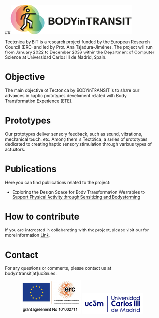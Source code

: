 ##<img src="assets/BODYinTRANSIT_logo_02.jpg" alt="Tectonica by BODYinTRANSIT Logo" width="400"/>

Tectonica by BiT is a research project funded by the European Research Council (ERC) and led by Prof. Ana Tajadura-Jiménez. The project will run from January 2022 to December 2026 within the Department of Computer Science at Universidad Carlos III de Madrid, Spain.

# Objective
The main objective of Tectonica by BODYinTRANSIT is to share our advances in haptic prototypes develoment related with Body Transformation Experience (BTE).

# Prototypes
Our prototypes deliver sensory feedback, such as sound, vibrations, mechanical touch, etc. Among them is Tectótica, a series of prototypes dedicated to creating haptic sensory stimulation through various types of actuators.

# Publications
Here you can find publications related to the project: 
- [Exploring the Design Space for Body Transformation Wearables to Support Physical Activity through Sensitizing and Bodystorming](https://dl.acm.org/doi/abs/10.1145/3537972.3538001)

# How to contribute
If you are interested in collaborating with the project, please visit our  for more information [Link](https://bodyintransit.eu/participate-imbodylab/).

# Contact
For any questions or comments, please contact us at bodyintransit[at]uc3m.es.

<p align="center"> <img src="assets/grant.png" alt="University Logo" width="200"/> <img src="assets/UC3M.png" alt="ERC Logo" width="200"/> </p>
